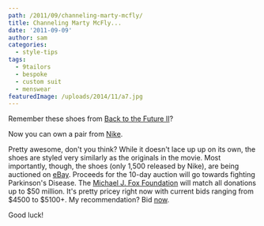 ```yaml
---
path: /2011/09/channeling-marty-mcfly/
title: Channeling Marty McFly...
date: '2011-09-09'
author: sam
categories:
  - style-tips
tags:
  - 9tailors
  - bespoke
  - custom suit
  - menswear
featuredImage: /uploads/2014/11/a7.jpg
---
```

Remember these shoes from [Back to the Future II](http://www.imdb.com/title/tt0096874/)?

Now you can own a pair from [Nike](http://nike.com/).

Pretty awesome, don't you think? While it doesn't lace up up on its own, the shoes are styled very similarly as the originals in the movie. Most importantly, though, the shoes (only 1,500 released by Nike), are being auctioned on [eBay](http://nikemag.ebay.com/?_trksid=p5197.m1256). Proceeds for the 10-day auction will go towards fighting Parkinson's Disease. The [Michael J. Fox Foundation](http://www.michaeljfox.org/?gclid=CLC-vK7HkKsCFYTb4AodAXGFSg) will match all donations up to $50 million. It's pretty pricey right now with current bids ranging from $4500 to $5100+. My recommendation? Bid [now](http://nikemag.ebay.com/shoes).

Good luck!